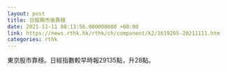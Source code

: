 ```yaml
---
layout: post
title: 日股開市後靠穩
date: 2021-11-11 08:13:56.000000000 +08:00
link: https://news.rthk.hk/rthk/ch/component/k2/1619265-20211111.htm
categories: rthk
---
```


東京股市靠穩。日經指數較早時報29135點，升28點。
